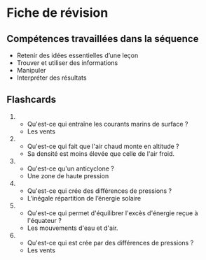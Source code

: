 # Fiche de révision


## Compétences travaillées dans la séquence
- Retenir des idées essentielles d’une leçon
- Trouver et utiliser des informations
- Manipuler
- Interpréter des résultats



## Flashcards


<div markdown class="flashcard">

1. 
    - Qu'est-ce qui entraîne les courants marins de surface ?
    - Les vents
2. 
    - Qu'est-ce qui fait que l'air chaud monte en altitude ?
    - Sa densité est moins élevée que celle de l'air froid.
3. 
    - Qu'est-ce qu'un anticyclone ?
    - Une zone de haute pression
4. 
    - Qu'est-ce qui crée des différences de pressions ?
    - L’inégale répartition de l’énergie solaire
5. 
    - Qu'est-ce qui permet d'équilibrer l'excès d'énergie reçue à l'équateur ?
    - Les mouvements d'eau et d'air.
6. 
    - Qu'est-ce qui est crée par des différences de pressions ?
    - Les vents
  
</div>
